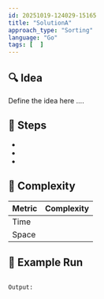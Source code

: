 ```yaml
---
id: 20251019-124029-15165
title: "SolutionA"
approach_type: "Sorting"
language: "Go"
tags: [  ]
---
```


## 🔍 Idea
Define the idea here ....

## 🧩 Steps
* 
*
*

## 🧮 Complexity
| Metric  |  Complexity |
|---------|-------------|
| Time    |             |
| Space   |             |

## 🧠 Example Run
```go

```
```bash
Output: 


```
